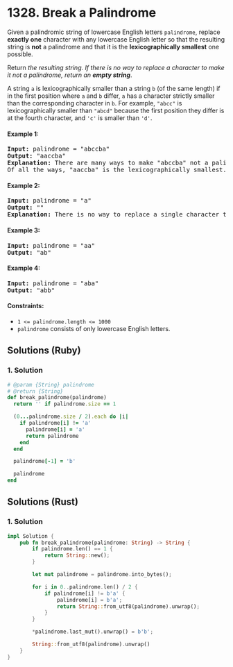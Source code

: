 # 1328. Break a Palindrome
Given a palindromic string of lowercase English letters `palindrome`, replace **exactly one** character with any lowercase English letter so that the resulting string is **not** a palindrome and that it is the **lexicographically smallest** one possible.

Return *the resulting string. If there is no way to replace a character to make it not a palindrome, return an **empty string***.

A string `a` is lexicographically smaller than a string `b` (of the same length) if in the first position where `a` and `b` differ, `a` has a character strictly smaller than the corresponding character in `b`. For example, `"abcc"` is lexicographically smaller than `"abcd"` because the first position they differ is at the fourth character, and `'c'` is smaller than `'d'`.

#### Example 1:
<pre>
<strong>Input:</strong> palindrome = "abccba"
<strong>Output:</strong> "aaccba"
<strong>Explanation:</strong> There are many ways to make "abccba" not a palindrome, such as "zbccba", "aaccba", and "abacba".
Of all the ways, "aaccba" is the lexicographically smallest.
</pre>

#### Example 2:
<pre>
<strong>Input:</strong> palindrome = "a"
<strong>Output:</strong> ""
<strong>Explanation:</strong> There is no way to replace a single character to make "a" not a palindrome, so return an empty string.
</pre>

#### Example 3:
<pre>
<strong>Input:</strong> palindrome = "aa"
<strong>Output:</strong> "ab"
</pre>

#### Example 4:
<pre>
<strong>Input:</strong> palindrome = "aba"
<strong>Output:</strong> "abb"
</pre>

#### Constraints:
* `1 <= palindrome.length <= 1000`
* `palindrome` consists of only lowercase English letters.

## Solutions (Ruby)

### 1. Solution
```Ruby
# @param {String} palindrome
# @return {String}
def break_palindrome(palindrome)
  return '' if palindrome.size == 1

  (0...palindrome.size / 2).each do |i|
    if palindrome[i] != 'a'
      palindrome[i] = 'a'
      return palindrome
    end
  end

  palindrome[-1] = 'b'

  palindrome
end
```

## Solutions (Rust)

### 1. Solution
```Rust
impl Solution {
    pub fn break_palindrome(palindrome: String) -> String {
        if palindrome.len() == 1 {
            return String::new();
        }

        let mut palindrome = palindrome.into_bytes();

        for i in 0..palindrome.len() / 2 {
            if palindrome[i] != b'a' {
                palindrome[i] = b'a';
                return String::from_utf8(palindrome).unwrap();
            }
        }

        *palindrome.last_mut().unwrap() = b'b';

        String::from_utf8(palindrome).unwrap()
    }
}
```
